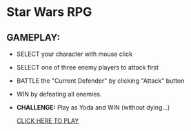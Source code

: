 # Star Wars RPG

## GAMEPLAY:

* SELECT your character with mouse click
* SELECT one of three enemy players to attack first
* BATTLE the "Current Defender" by clicking "Attack" button
* WIN by defeating all enemies.
* **CHALLENGE:** Play as Yoda and WIN (without dying...)

    [CLICK HERE TO PLAY](https://philiptd5000.github.io/unit-4-game/)




